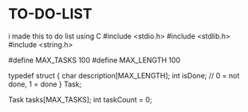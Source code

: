 # TO-DO-LIST
i made this to do list using C
#include <stdio.h>
#include <stdlib.h>
#include <string.h>

#define MAX_TASKS 100
#define MAX_LENGTH 100

typedef struct {
    char description[MAX_LENGTH];
    int isDone; // 0 = not done, 1 = done
} Task;

Task tasks[MAX_TASKS];
int taskCount = 0;
